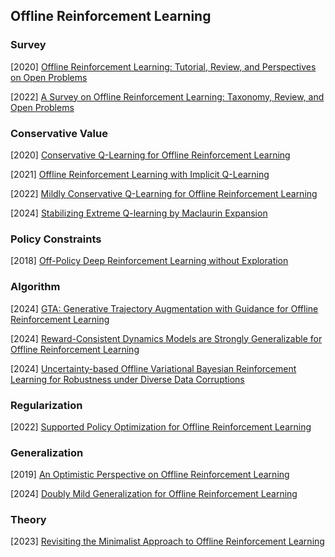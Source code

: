 ## Offline Reinforcement Learning

### Survey

[2020] [Offline Reinforcement Learning: Tutorial, Review, and Perspectives on Open Problems](https://arxiv.org/abs/2005.01643)

[2022] [A Survey on Offline Reinforcement Learning: Taxonomy, Review, and Open Problems](https://arxiv.org/abs/2203.01387)



### Conservative Value

[2020] [Conservative Q-Learning for Offline Reinforcement Learning](https://arxiv.org/abs/2006.04779)

[2021] [Offline Reinforcement Learning with Implicit Q-Learning](https://arxiv.org/abs/2110.06169)

[2022] [Mildly Conservative Q-Learning for Offline Reinforcement Learning](https://arxiv.org/abs/2206.04745)

[2024] [Stabilizing Extreme Q-learning by Maclaurin Expansion](https://arxiv.org/abs/2406.04896)



### Policy Constraints

[2018] [Off-Policy Deep Reinforcement Learning without Exploration](https://arxiv.org/abs/1812.02900)



### Algorithm

[2024] [GTA: Generative Trajectory Augmentation with Guidance for Offline Reinforcement Learning](https://arxiv.org/abs/2405.16907)

[2024] [Reward-Consistent Dynamics Models are Strongly Generalizable for Offline Reinforcement Learning](https://arxiv.org/abs/2310.05422#)

[2024] [Uncertainty-based Offline Variational Bayesian Reinforcement Learning for Robustness under Diverse Data Corruptions](https://arxiv.org/abs/2411.00465)



### Regularization

[2022] [Supported Policy Optimization for Offline Reinforcement Learning](https://arxiv.org/abs/2202.06239)



### Generalization

[2019] [An Optimistic Perspective on Offline Reinforcement Learning](https://arxiv.org/abs/1907.04543)

[2024] [Doubly Mild Generalization for Offline Reinforcement Learning](https://arxiv.org/abs/2411.07934)



### Theory

[2023] [Revisiting the Minimalist Approach to Offline Reinforcement Learning](https://arxiv.org/abs/2305.09836)